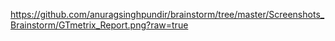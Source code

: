 https://github.com/anuragsinghpundir/brainstorm/tree/master/Screenshots_Brainstorm/GTmetrix_Report.png?raw=true

